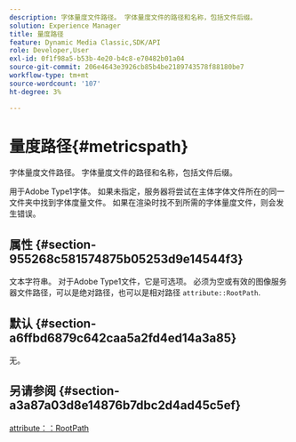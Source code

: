 ```yaml
---
description: 字体量度文件路径。 字体量度文件的路径和名称，包括文件后缀。
solution: Experience Manager
title: 量度路径
feature: Dynamic Media Classic,SDK/API
role: Developer,User
exl-id: 0f1f98a5-b53b-4e20-b4c8-e70482b01a04
source-git-commit: 206e4643e3926cb85b4be2189743578f88180be7
workflow-type: tm+mt
source-wordcount: '107'
ht-degree: 3%

---
```


# 量度路径{#metricspath}

字体量度文件路径。 字体量度文件的路径和名称，包括文件后缀。

用于Adobe Type1字体。 如果未指定，服务器将尝试在主体字体文件所在的同一文件夹中找到字体度量文件。 如果在渲染时找不到所需的字体量度文件，则会发生错误。

## 属性 {#section-955268c581574875b05253d9e14544f3}

文本字符串。 对于Adobe Type1文件，它是可选项。 必须为空或有效的图像服务器文件路径，可以是绝对路径，也可以是相对路径 `attribute::RootPath`.

## 默认 {#section-a6ffbd6879c642caa5a2fd4ed14a3a85}

无。

## 另请参阅 {#section-a3a87a03d8e14876b7dbc2d4ad45c5ef}

[attribute：：RootPath](/help/aem-is-ir-api/is-api/image-catalog/image-serving-api-ref/c-image-catalog-reference/c-attributes-reference/r-rootpath.md)
